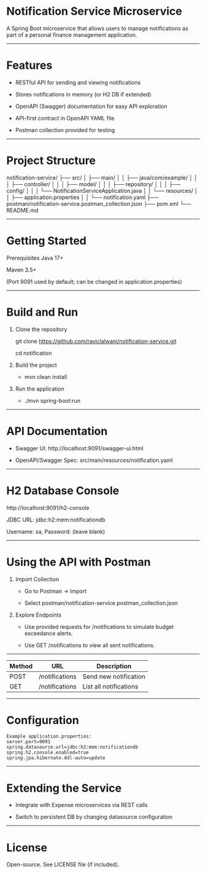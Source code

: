 # Notification Service Microservice
A Spring Boot microservice that allows users to manage notifications as part of a personal finance management application.

---
# Features
- RESTful API for sending and viewing notifications

- Stores notifications in memory (or H2 DB if extended)

- OpenAPI (Swagger) documentation for easy API exploration

- API-first contract in OpenAPI YAML file

- Postman collection provided for testing


---
# Project Structure
notification-service/
├── src/
│   ├── main/
│   │   ├── java/com/example/
│   │   │     ├── controller/
│   │   │     ├── model/
│   │   │     ├── repository/
│   │   │     ├── config/
│   │   │     └── NotificationServiceApplication.java
│   │   └── resources/
│   │         ├── application.properties
│   │         └── notification.yaml
├── postman/notification-service.postman_collection.json
├── pom.xml
└── README.md

---
# Getting Started
Prerequisites
Java 17+

Maven 3.5+

(Port 9091 used by default; can be changed in application.properties)

---
# Build and Run
1. Clone the repository

    git clone https://github.com/raviclalwani/notification-service.git

    cd notification

2. Build the project 
   - mvn clean install

3. Run the application 
   - ./mvn spring-boot:run

---
# API Documentation
 - Swagger UI: http://localhost:9091/swagger-ui.html

 - OpenAPI/Swagger Spec: src/main/resources/notification.yaml

---
# H2 Database Console
http://localhost:9091/h2-console

JDBC URL: jdbc:h2:mem:notificationdb

Username: sa, Password: (leave blank)

---
# Using the API with Postman

1. Import Collection

    - Go to Postman → Import

    - Select postman/notification-service.postman_collection.json

2. Explore Endpoints

    - Use provided requests for /notifications to simulate budget exceedance alerts.

    - Use GET /notifications to view all sent notifications.

---
| Method | URL            | Description            |
| ------ | -------------- | ---------------------- |
| POST   | /notifications | Send new notification  |
| GET    | /notifications | List all notifications |

---
# Configuration
    Example application.properties:
    server.port=9091
    spring.datasource.url=jdbc:h2:mem:notificationdb
    spring.h2.console.enabled=true
    spring.jpa.hibernate.ddl-auto=update

---
# Extending the Service

- Integrate with Expense microservices via REST calls

- Switch to persistent DB by changing datasource configuration

---
# License
Open-source. See LICENSE file (if included).



